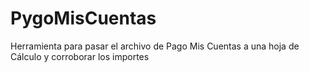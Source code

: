 # PygoMisCuentas
Herramienta para pasar el archivo de Pago Mis Cuentas a una hoja de Cálculo y corroborar los importes
